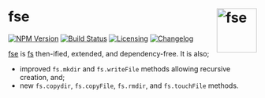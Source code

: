 # fse [<img src="https://cdn.worldvectorlogo.com/logos/nodejs-icon.svg" alt="fse" width="81" height="90" align="right">][fse]

[![NPM Version][npm-img]][npm-url]
[![Build Status][cli-img]][cli-url]
[![Licensing][lic-img]][lic-url]
[![Changelog][log-img]][log-url]

[fse] is [fs] then-ified, extended, and dependency-free. It is also;

- improved `fs.mkdir` and `fs.writeFile` methods allowing recursive creation, and;
- new `fs.copydir`, `fs.copyFile`, `fs.rmdir`, and `fs.touchFile` methods.

[fse]: https://github.com/jonathantneal/fse
[fs]: https://nodejs.org/api/fs.html

[npm-url]: https://www.npmjs.com/package/fse
[npm-img]: https://img.shields.io/npm/v/fse.svg
[cli-url]: https://travis-ci.org/jonathantneal/fse
[cli-img]: https://img.shields.io/travis/jonathantneal/fse.svg
[lic-url]: LICENSE.md
[lic-img]: https://img.shields.io/badge/license-CC0--1.0-blue.svg
[log-url]: CHANGELOG.md
[log-img]: https://img.shields.io/badge/changelog-md-blue.svg
